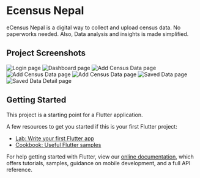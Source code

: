 # Ecensus Nepal

eCensus Nepal is a digital way to collect and upload census data. No paperworks needed. Also, Data analysis and insights is made simplified.

## Project Screenshots

![Login page](./screenshots/login_page.jpg "Login Page")
![Dashboard page](./screenshots/dashboard_page.jpg "Dashboard Page")
![Add Census Data page](./screenshots/add_data_1.jpg "Add Data Page")
![Add Census Data page](./screenshots/add_data_2.jpg "Add Data Page")
![Add Census Data page](./screenshots/add_data_3.jpg "Add Data Page")
![Saved Data page](./screenshots/saved_data.jpg "Saved Data Page")
![Saved Data Detail page](./screenshots/saved_data_detail.jpg "Saved Data Detail Page")

## Getting Started

This project is a starting point for a Flutter application.

A few resources to get you started if this is your first Flutter project:

- [Lab: Write your first Flutter app](https://flutter.dev/docs/get-started/codelab)
- [Cookbook: Useful Flutter samples](https://flutter.dev/docs/cookbook)

For help getting started with Flutter, view our
[online documentation](https://flutter.dev/docs), which offers tutorials,
samples, guidance on mobile development, and a full API reference.
